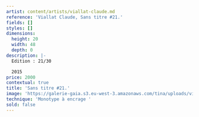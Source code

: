 ```yaml
---
artist: content/artists/viallat-claude.md
reference: 'Viallat Claude, Sans titre #21.'
fields: []
styles: []
dimensions:
  height: 20
  width: 48
  depth: 0
description: |-
  Edition : 21/30

  2015
price: 2000
contextual: true
title: 'Sans titre #21.'
image: 'https://galerie-gaia.s3.eu-west-3.amazonaws.com/tina/uploads/viallat-claude/IMG_0195.jpeg'
technique: 'Monotype à encrage '
sold: false
---
```


